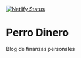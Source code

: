 [![Netlify Status](https://api.netlify.com/api/v1/badges/484d9a9f-dc24-4d30-90c4-142ae40c60b7/deploy-status)](https://app.netlify.com/sites/practical-fermi-c5a1da/deploys)

# Perro Dinero
Blog de finanzas personales

